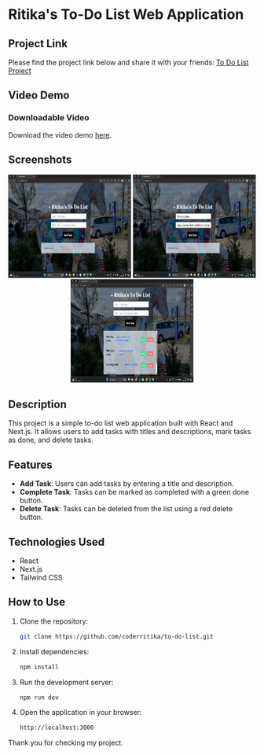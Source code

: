 # Ritika's To-Do List Web Application

## Project Link

Please find the project link below and share it with your friends:
[To Do List Project](https://coderritika.github.io/to-do-list/)

## Video Demo

### Downloadable Video

Download the video demo [here](/public/UnicornX.mp4).

## Screenshots
<p align="center">
  <img src="/public/Screenshot (92).png" width="250" height="210" margin-right="5" alt="Logo" />
   <img src="/public/Screenshot (93).png" width="250" height="210" alt="Logo" />
   <img src="/public/Screenshot (94).png" width="250" height="210" alt="Logo" />
  
</p>

## Description
This project is a simple to-do list web application built with React and Next.js. It allows users to add tasks with titles and descriptions, mark tasks as done, and delete tasks.

## Features
- **Add Task**: Users can add tasks by entering a title and description.
- **Complete Task**: Tasks can be marked as completed with a green done button.
- **Delete Task**: Tasks can be deleted from the list using a red delete button.

## Technologies Used
- React
- Next.js
- Tailwind CSS

## How to Use
1. Clone the repository:
   ```sh
   git clone https://github.com/coderritika/to-do-list.git

2. Install dependencies:
   ```sh
   npm install

3. Run the development server:
   ```sh
   npm run dev

4. Open the application in your browser:
   ```sh
   http://localhost:3000

Thank you for checking my project.   
